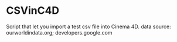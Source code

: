 # CSVinC4D
Script that let you import a test csv file into Cinema 4D.
data source: ourworldindata.org; developers.google.com
